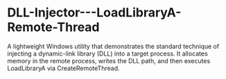# DLL-Injector---LoadLibraryA-Remote-Thread
A lightweight Windows utility that demonstrates the standard technique of injecting a dynamic-link library (DLL) into a target process. It allocates memory in the remote process, writes the DLL path, and then executes LoadLibraryA via CreateRemoteThread.
